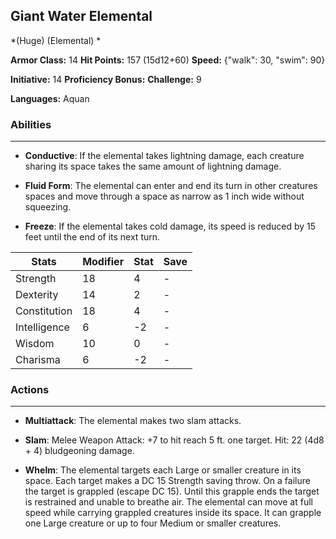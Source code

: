 ## Giant Water Elemental
*(Huge) (Elemental) *

**Armor Class:** 14
**Hit Points:** 157 (15d12+60)
**Speed:** {"walk": 30, "swim": 90}

**Initiative:** 14
**Proficiency Bonus:**
**Challenge:** 9

**Languages:** Aquan

### Abilities
 --- 
- **Conductive**: If the elemental takes lightning damage, each creature sharing its space takes the same amount of lightning damage.

- **Fluid Form**: The elemental can enter and end its turn in other creatures spaces and move through a space as narrow as 1 inch wide without squeezing.

- **Freeze**: If the elemental takes cold damage, its speed is reduced by 15 feet until the end of its next turn.



| Stats | Modifier | Stat | Save
| ---- | ---- | ---- | ---- |
| Strength | 18 | 4 | - |
| Dexterity | 14 | 2 | - |
| Constitution | 18 | 4 | - |
| Intelligence | 6 | -2 | - |
| Wisdom | 10 | 0 | - |
| Charisma | 6 | -2 | - |

### Actions
 --- 
- **Multiattack**: The elemental makes two slam attacks.

- **Slam**: Melee Weapon Attack: +7 to hit  reach 5 ft.  one target. Hit: 22 (4d8 + 4) bludgeoning damage.

- **Whelm**: The elemental targets each Large or smaller creature in its space. Each target makes a DC 15 Strength saving throw. On a failure  the target is grappled (escape DC 15). Until this grapple ends  the target is restrained and unable to breathe air. The elemental can move at full speed while carrying grappled creatures inside its space. It can grapple one Large creature or up to four Medium or smaller creatures.

